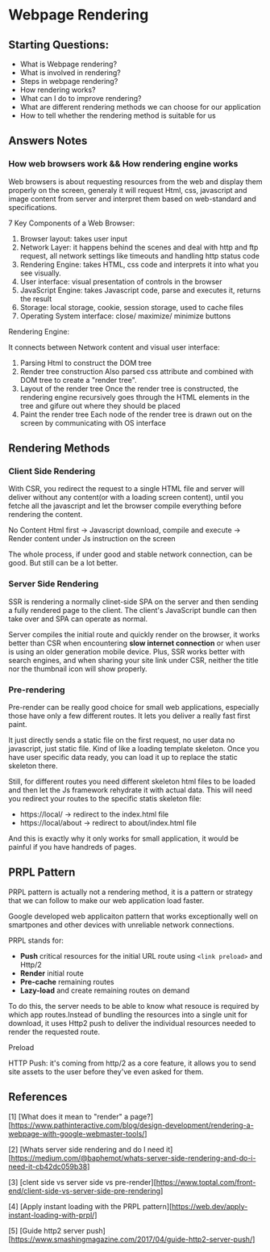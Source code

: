 # Webpage Rendering

## Starting Questions:
- What is Webpage rendering? 
- What is involved in rendering? 
- Steps in webpage rendering?
- How rendering works?
- What can I do to improve rendering?
- What are different rendering methods we can choose for our application
- How to tell whether the rendering method is suitable for us

## Answers Notes

### How web browsers work && How rendering engine works
Web browsers is about requesting resources from the web and display them properly on the screen, generaly it will request Html, css, javascript and image content from server and interpret them based on web-standard and specifications.

7 Key Components of a Web Browser:
1. Browser layout: takes user input
2. Network Layer: it happens behind the scenes and deal with http and ftp request, all network settings like timeouts and handling http status code
3. Rendering Engine: takes HTML, css code and interprets it into what you see visually.
4. User interface: visual presentation of controls in the browser
5. JavaScript Engine: takes Javascript code, parse and executes it, returns the result
6. Storage: local storage, cookie, session storage, used to cache files
7. Operating System interface: close/ maximize/ minimize buttons

Rendering Engine:

It connects between Network content and visual user interface:
1. Parsing Html to construct the DOM tree
2. Render tree construction
   Also parsed css attribute and combined with DOM tree to create a "render tree".
3. Layout of the render tree
   Once the render tree is constructed, the rendering engine recursively goes through the HTML elements in the tree and gifure out where they should be placed
4. Paint the render tree
   Each node of the render tree is drawn out on the screen by communicating with OS interface

## Rendering Methods

### Client Side Rendering

With CSR, you redirect the request to a single HTML file and server will deliver without any content(or with a loading screen content), until you fetche all the javascript and let the browser compile everything before rendering the content.

No Content Html first -> Javascript download, compile and execute -> Render content under Js instruction on the screen

The whole process, if under good and stable network connection, can be good. But still can be a lot better.

### Server Side Rendering

SSR is rendering a normally clinet-side SPA on the server and then sending a fully rendered page to the client. The client's JavaScript bundle can then take over and SPA can operate as normal.

Server compiles the initial route and quickly render on the browser, it works better than CSR when encountering **slow internet connection** or when user is using an older generation mobile device. Plus, SSR works better with search engines, and when sharing your site link under CSR, neither the title nor the thumbnail icon will show properly.

### Pre-rendering

Pre-render can be really good choice for small web applications, especially those have only a few different routes. It lets you deliver a really fast first paint.

It just directly sends a static file on the first request, no user data no javascript, just static file. Kind of like a loading template skeleton. Once you have user specific data ready, you can load it up to replace the static skeleton there.

Still, for different routes you need different skeleton html files to be loaded and then let the Js framework rehydrate it with actual data. This will need you redirect your routes to the specific statis skeleton file:

- https://local/ -> redirect to the index.html file
- https://local/about -> redirect to about/index.html file

And this is exactly why it only works for small application, it would be painful if you have handreds of pages.


## PRPL Pattern
PRPL pattern is actually not a rendering method, it is a pattern or strategy that we can follow to make our web application load faster.

Google developed web applicaiton pattern that works exceptionally well on smartpones and other devices with unreliable network connections.

PRPL stands for:
- **Push** critical resources for the initial URL route using `<link preload>` and Http/2
- **Render** initial route
- **Pre-cache** remaining routes
- **Lazy-load** and create remaining routes on demand

To do this, the server needs to be able to know what resouce is required by which app routes.Instead of bundling the resources into a single unit for download, it uses Http2 push to deliver the individual resources needed to render the requested route.




Preload

HTTP Push: it's coming from http/2 as a core feature, it allows you to send site assets to the user before they've even asked for them.


## References 
[1] [What does it mean to "render" a page?][https://www.pathinteractive.com/blog/design-development/rendering-a-webpage-with-google-webmaster-tools/]

[2] [Whats server side rendering and do I need it][https://medium.com/@baphemot/whats-server-side-rendering-and-do-i-need-it-cb42dc059b38]

[3] [clent side vs server side vs pre-render][https://www.toptal.com/front-end/client-side-vs-server-side-pre-rendering]

[4] [Apply instant loading with the PRPL pattern][https://web.dev/apply-instant-loading-with-prpl/]

[5] [Guide http2 server push][https://www.smashingmagazine.com/2017/04/guide-http2-server-push/]